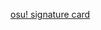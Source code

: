 [osu! signature card](/skills?user=kqma&mode=std&lang=en&blur=6&animation=true&hue=125&ranking_display=cycle)
